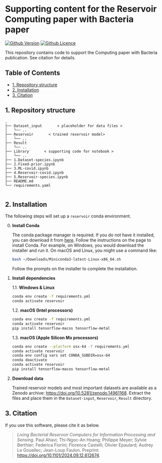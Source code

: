 # Supporting content for the Reservoir Computing paper with Bacteria paper

[![Github Version](https://img.shields.io/github/v/release/brsynth/molecule-signature-paper?display_name=tag&sort=semver&logo=github)](version)
[![Github Licence](https://img.shields.io/github/license/brsynth/molecule-signature-paper?logo=github)](LICENSE.md)

This repository contains code to support the Computing paper with Bacteria publication. See citation for details.

## Table of Contents
- [1. Repository structure](#1-repository-structure)
- [2. Installation](#2-installation)
- [3. Citation](#3-citation)

## 1. Repository structure

```text
.
├── Dataset_input       < placeholder for data files >
│   └── ..
├── Reservoir       < trained reservoir model>
│   └── ..
├── Result     
│   └── ..
├── Library       < supporting code for notebook >
│   └── ..
├── 1.Dataset-species.ipynb
├── 2.Fixed-prior.ipynb
├── 3.ML-covid.ipynb
├── 4.Reservoir-covid.ipynb
├── 5.Reservoir-species.ipynb
├── README.md
└── requirements.yaml


```
## 2. Installation

The following steps will set up a `reservoir` conda environment.

0. **Install Conda**

    The conda package manager is required. If you do not have it installed, you
    can download it from [here](https://docs.conda.io/en/latest/miniconda.html).
    Follow the instructions on the page to install Conda. For example, on
    Windows, you would download the installer and run it. On macOS and Linux,
    you might use a command like:

    ```bash
    bash ~/Downloads/Miniconda3-latest-Linux-x86_64.sh
    ```

    Follow the prompts on the installer to complete the installation.

1. **Install dependencies**

    1.1. **Windows & Linux**

    ```bash
    conda env create -f requirements.yml
    conda activate reservoir
    ```

    1.2. **macOS (Intel processors)**

    ```bash
    conda env create -f requirements.yml
    conda activate reservoir
    pip install tensorflow-macos tensorflow-metal
    ```

    1.3. **macOS (Apple Silicon Mx processors)**

    ```bash
    conda env create --platform osx-64 -f requirements.yml
    conda activate reservoir
    conda env config vars set CONDA_SUBDIR=osx-64
    conda deactivate
    conda activate reservoir
    pip install tensorflow-macos tensorflow-metal
    ```

2. **Download data**

    Trained reservoir models and most important datasets are available as a Zenodo archive: <https://doi.org/10.5281/zenodo.14961168>. Extract the files and place them in the `Dataset-input`, `Reservoir`, `Result` directory.
   
## 3. Citation

If you use this software, please cite it as below.

> *Living Bacterial Reservoir Computers for Information Processing and Sensing*. Paul Ahavi; Thi-Ngoc-An Hoang; Philippe Meyer; Sylvie Berthier; Federica Fiorini; Florence Castelli; Olivier Epaulard; Audrey Le Gouellec; Jean-Loup Faulon. Preprint: <https://doi.org/10.1101/2024.09.12.612674>.
